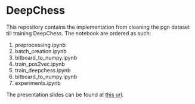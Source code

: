 # DeepChess

This repository contains the implementation from cleaning the pgn dataset till training DeepChess. The notebook are ordered as such:
1. preprocessing.ipynb
2. batch_creation.ipynb
3. bitboard_to_numpy.ipynb
4. train_pos2vec.ipynb
5. train_deepchess.ipynb
6. bitboard_to_numpy.ipynb
7. experiments.ipynb

The presentation slides can be found at [this url](https://docs.google.com/presentation/d/1nyIBquiZtOcA5YSRgW5NMCPDZ-VccnVa3hmhT9JdOWo/edit?usp=sharing).

